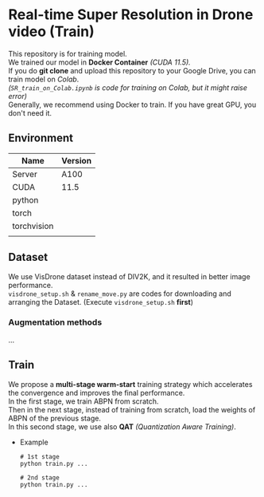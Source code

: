 # Real-time Super Resolution in Drone video (Train)  
  
This repository is for training model.  
We trained our model in **Docker Container** *(CUDA 11.5).*  
If you do **git clone** and upload this repository to your Google Drive, you can train model on *Colab*.  
*(`SR_train_on_Colab.ipynb` is code for training on Colab, but it might raise error)*  
Generally, we recommend using Docker to train. If you have great GPU, you don't need it.

## Environment
|Name|Version|
|---|---|
|Server|A100|
|CUDA|11.5|
|python||
|torch||
|torchvision||
|||

## Dataset

We use VisDrone dataset instead of DIV2K, and it resulted in better image performance.  
`visdrone_setup.sh` & `rename_move.py` are codes for downloading and arranging the Dataset. (Execute `visdrone_setup.sh` **first**)  

### Augmentation methods
...

## Train 
We propose a **multi-stage warm-start** training strategy which accelerates the convergence and improves the final performance.  
In the first stage, we train ABPN from scratch.  
Then in the next stage, instead of training from scratch, load the weights of ABPN of the previous stage.  
In this second stage, we use also **QAT** *(Quantization Aware Training)*.  
- Example  

    ```
    # 1st stage
    python train.py ...

    # 2nd stage
    python train.py ...
    ```
